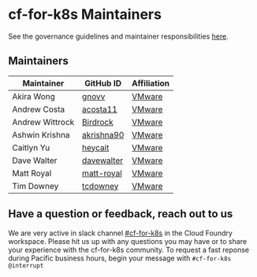 # cf-for-k8s Maintainers

See the governance guidelines and maintainer responsibilities [here](https://www.cloudfoundry.org/governance/).

## Maintainers

| Maintainer | GitHub ID | Affiliation |
| --------------- | --------- | ----------- |
| Akira Wong | [gnovv](https://github.com/gnovv) | [VMware](https://www.github.com/vmware/) |
| Andrew Costa | [acosta11](https://github.com/acosta11) | [VMware](https://www.github.com/vmware/) |
| Andrew Wittrock | [Birdrock](https://github.com/Birdrock) | [VMware](https://www.github.com/vmware/) |
| Ashwin Krishna | [akrishna90](https://github.com/akrishna90) | [VMware](https://www.github.com/vmware/) |
| Caitlyn Yu | [heycait](https://github.com/heycait) | [VMware](https://www.github.com/vmware/) |
| Dave Walter | [davewalter](https://github.com/davewalter) | [VMware](https://www.github.com/vmware/) |
| Matt Royal | [matt-royal](https://github.com/matt-royal) | [VMware](https://www.github.com/vmware/) |
| Tim Downey | [tcdowney](https://github.com/tcdowney) | [VMware](https://www.github.com/vmware/) |

## Have a question or feedback, reach out to us

We are very active in slack channel [#cf-for-k8s](https://cloudfoundry.slack.com/archives/CH9LF6V1P) in the Cloud Foundry workspace. Please hit us up with any questions you may have or to share your experience with the cf-for-k8s community. To request a fast reponse during Pacific business hours, begin your message with `#cf-for-k8s @interrupt`

